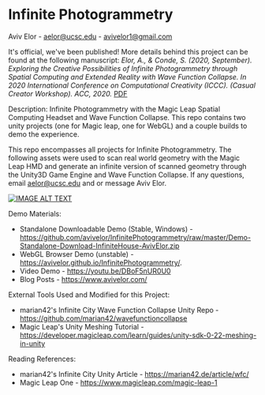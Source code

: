 # Infinite Photogrammetry

Aviv Elor - aelor@ucsc.edu - avivelor1@gmail.com

It's official, we've been published! More details behind this project can be found at the following manuscript: 
*Elor, A., & Conde, S. (2020, September). Exploring the Creative Possibilities of Infinite Photogrammetry through Spatial Computing and Extended Reality with Wave Function Collapse. In 2020 International Conference on Computational Creativity (ICCC). (Casual Creator Workshop). ACC, 2020.* [PDF](https://mkremins.github.io/casual-creators-workshop/papers/ICCC20_paper_176.pdf)

Description: Infinite Photogrammetry with the Magic Leap Spatial Computing Headset and Wave Function Collapse. This repo contains two unity projects (one for Magic leap, one for WebGL) and a couple builds to demo the experience. 

This repo encompasses all projects for Infinite Photogrammetry.
The following assets were used to scan real world geometry with the Magic Leap HMD and generate an infinite version of scanned geometry through the Unity3D Game Engine and Wave Function Collapse.
If any questions, email aelor@ucsc.edu and or message Aviv Elor.

[![IMAGE ALT TEXT](http://img.youtube.com/vi/DBoF5nUR0U0/0.jpg)](http://www.youtube.com/watch?v=DBoF5nUR0U0 "Demo Video")

Demo Materials:
* Standalone Downloadable Demo (Stable, Windows) - https://github.com/avivelor/InfinitePhotogrammetry/raw/master/Demo-Standalone-Download-InfiniteHouse-AvivElor.zip
* WebGL Browser Demo (unstable) - https://avivelor.github.io/InfinitePhotogrammetry/. 
* Video Demo - https://youtu.be/DBoF5nUR0U0
* Blog Posts - https://www.avivelor.com/


External Tools Used and Modified for this Project:
* marian42's Infinite City Wave Function Collapse Unity Repo - https://github.com/marian42/wavefunctioncollapse
* Magic Leap's Unity Meshing Tutorial - https://developer.magicleap.com/learn/guides/unity-sdk-0-22-meshing-in-unity

Reading References:
* marian42's Infinite City Unity Article - https://marian42.de/article/wfc/
* Magic Leap One - https://www.magicleap.com/magic-leap-1
